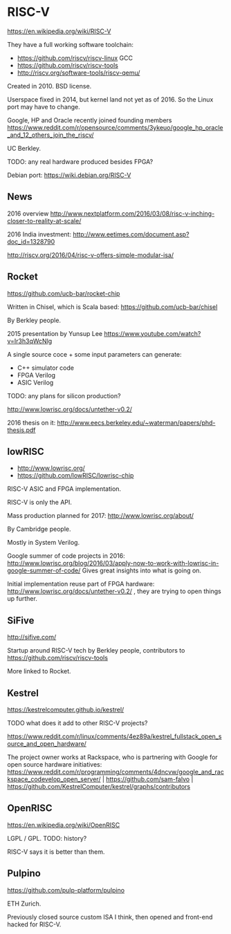 # RISC-V

https://en.wikipedia.org/wiki/RISC-V

They have a full working software toolchain:

- https://github.com/riscv/riscv-linux GCC
- https://github.com/riscv/riscv-tools
- http://riscv.org/software-tools/riscv-qemu/

Created in 2010. BSD license.

Userspace fixed in 2014, but kernel land not yet as of 2016. So the Linux port may have to change.

Google, HP and Oracle recently joined founding members https://www.reddit.com/r/opensource/comments/3ykeuo/google_hp_oracle_and_12_others_join_the_riscv/

UC Berkley.

TODO: any real hardware produced besides FPGA?

Debian port: <https://wiki.debian.org/RISC-V>

## News

2016 overview http://www.nextplatform.com/2016/03/08/risc-v-inching-closer-to-reality-at-scale/

2016 India investment: <http://www.eetimes.com/document.asp?doc_id=1328790>

<http://riscv.org/2016/04/risc-v-offers-simple-modular-isa/>

## Rocket

<https://github.com/ucb-bar/rocket-chip>

Written in Chisel, which is Scala based: <https://github.com/ucb-bar/chisel>

By Berkley people.

2015 presentation by Yunsup Lee <https://www.youtube.com/watch?v=Ir3h3qWcNlg>

A single source coce + some input parameters can generate:

- C++ simulator code
- FPGA Verilog
- ASIC Verilog

TODO: any plans for silicon production?

http://www.lowrisc.org/docs/untether-v0.2/

2016 thesis on it: <http://www.eecs.berkeley.edu/~waterman/papers/phd-thesis.pdf>

## lowRISC

- http://www.lowrisc.org/
- https://github.com/lowRISC/lowrisc-chip

RISC-V ASIC and FPGA implementation.

RISC-V is only the API.

Mass production planned for 2017: <http://www.lowrisc.org/about/>

By Cambridge people.

Mostly in System Verilog.

Google summer of code projects in 2016: http://www.lowrisc.org/blog/2016/03/apply-now-to-work-with-lowrisc-in-google-summer-of-code/ Gives great insights into what is going on.

Initial implementation reuse part of FPGA hardware: http://www.lowrisc.org/docs/untether-v0.2/ , they are trying to open things up further.

## SiFive

http://sifive.com/

Startup around RISC-V tech by Berkley people, contributors to <https://github.com/riscv/riscv-tools>

More linked to Rocket.

## Kestrel

<https://kestrelcomputer.github.io/kestrel/>

TODO what does it add to other RISC-V projects?

<https://www.reddit.com/r/linux/comments/4ez89a/kestrel_fullstack_open_source_and_open_hardware/>

The project owner works at Rackspace, who is partnering with Google for open source hardware initiatives: https://www.reddit.com/r/programming/comments/4dncvw/google_and_rackspace_codevelop_open_server/ | https://github.com/sam-falvo | https://github.com/KestrelComputer/kestrel/graphs/contributors

## OpenRISC

https://en.wikipedia.org/wiki/OpenRISC

LGPL / GPL. TODO: history?

RISC-V says it is better than them.

## Pulpino

<https://github.com/pulp-platform/pulpino>

ETH Zurich.

Previously closed source custom ISA I think, then opened and front-end hacked for RISC-V.
